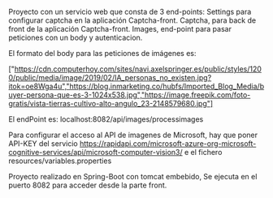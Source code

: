 Proyecto con un servicio web que consta de 3 end-points:
Settings para configurar captcha en la aplicación Captcha-front.
Captcha, para back de front de la aplicación Captcha-front.
Images, end-point para pasar peticiones con un body y autenticacion.

El formato del body para las peticiones de imágenes es:

["https://cdn.computerhoy.com/sites/navi.axelspringer.es/public/styles/1200/public/media/image/2019/02/IA_personas_no_existen.jpg?itok=oe8Wga4u","https://blog.inmarketing.co/hubfs/Imported_Blog_Media/buyer-persona-que-es-3-1024x538.jpg","https://image.freepik.com/foto-gratis/vista-tierras-cultivo-alto-angulo_23-2148579680.jpg"]

El endPoint es: localhost:8082/api/images/processimages

Para configurar el acceso al API de imagenes de Microsoft, 
hay que poner API-KEY del servicio https://rapidapi.com/microsoft-azure-org-microsoft-cognitive-services/api/microsoft-computer-vision3/
e el fichero resources/variables.properties

Proyecto realizado en Spring-Boot con tomcat embebido,
Se ejecuta en el puerto 8082 para acceder desde la parte front.

